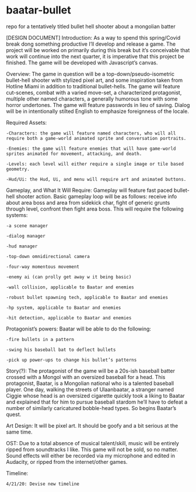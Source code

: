 # baatar-bullet
repo for a tentatively titled bullet hell shooter about a mongolian batter

[DESIGN DOCUMENT]
Introduction:
	As a way to spend this spring/Covid break dong something productive I’ll develop and release a game. The project will be worked on primarily during this break but it’s conceivable that work will continue into the next quarter, it is imperative that this project be finished. The game will be developed with Javascript’s canvas.

Overview:
	The game in question will be a top-down/pseudo-isometric bullet-hell shooter with stylized pixel art, and some inspiration taken from Hotline Miami in addition to traditional bullet-hells. The game will feature cut-scenes, combat with a varied move-set, a characterized protagonist, multiple other named characters, a generally humorous tone with some horror undertones. The game will feature  passwords in lieu of saving. Dialog will be in intentionally stilted English to emphasize foreignness of the locale.

Required Assets:

	-Characters: the game will feature named characters, who will all require both a game-world animated sprite and conversation portraits.
	
	-Enemies: the game will feature enemies that will have game-world sprites animated for movement, attacking, and death.
	
	-Levels: each level will either require a single image or tile based geometry.
	
	-Hud/Ui: the Hud, Ui, and menu will require art and animated buttons.

Gameplay, and What It Will Require:
	Gameplay will feature fast paced bullet-hell shooter action. Basic gameplay loop will be as follows: receive info about area boss and area from sidekick char, fight of generic grunts through level, confront then fight area boss.
	This will require the following systems:
	
	-a scene manager
	
	-dialog manager
	
	-hud manager
	
	-top-down omnidirectional camera
	
	-four-way momentous movement
	
	-enemy ai (can prolly get away w it being basic)
	
	-wall collision, applicable to Baatar and enemies
	
	-robust bullet spawning tech, applicable to Baatar and enemies
	
	-hp system, applicable to Baatar and enemies
	
	-hit detection, applicable to Baatar and enemies

Protagonist’s powers:
	Baatar will be able to do the following:
	
	-fire bullets in a pattern
	
	-swing his baseball bat to deflect bullets
	
	-pick up power-ups to change his bullet’s patterns

Story(?):
	The protagonist of the game will be a 20s-ish baseball batter crossed with a Mongol with an oversized baseball for a head. This protagonist, Baatar, is a Mongolian national who is a talented baseball player. One day, walking the streets of Ulaanbaatar, a stranger named Ciggie whose head is an oversized cigarette quickly took a liking to Baatar and explained that for him to pursue baseball stardom he’ll have to defeat a number of similarly caricatured bobble-head types. So begins Baatar’s quest.

Art Design:
	It will be pixel art. It should be goofy and a bit serious at the same time.

OST:
	Due to a total absence of musical talent/skill, music will be entirely ripped from soundtracks I like. This game will not be sold, so no matter.
	Sound effects will either be recorded via my microphone and edited in Audacity, or ripped from the internet/other games.

Timeline:

	4/21/20: Devise new timeline
